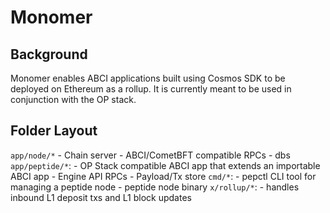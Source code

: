# Monomer

## Background

Monomer enables ABCI applications built using Cosmos SDK to be deployed on Ethereum as a rollup.
It is currently meant to be used in conjunction with the OP stack.

## Folder Layout

`app/node/*` 
    - Chain server 
    - ABCI/CometBFT compatible RPCs
    - dbs 
`app/peptide/*`:
    - OP Stack compatible ABCI app that extends an importable ABCI app
    - Engine API RPCs
    - Payload/Tx store
`cmd/*`:
    - pepctl CLI tool for managing a peptide node
    - peptide node binary
`x/rollup/*`:
    - handles inbound L1 deposit txs and L1 block updates
